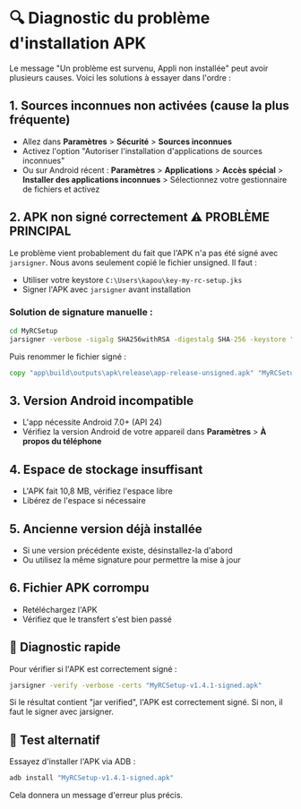 # 🔍 Diagnostic du problème d'installation APK

Le message "Un problème est survenu, Appli non installée" peut avoir plusieurs causes. Voici les solutions à essayer dans l'ordre :

## 1. **Sources inconnues non activées** (cause la plus fréquente)
- Allez dans **Paramètres** > **Sécurité** > **Sources inconnues**
- Activez l'option "Autoriser l'installation d'applications de sources inconnues"
- Ou sur Android récent : **Paramètres** > **Applications** > **Accès spécial** > **Installer des applications inconnues** > Sélectionnez votre gestionnaire de fichiers et activez

## 2. **APK non signé correctement** ⚠️ PROBLÈME PRINCIPAL
Le problème vient probablement du fait que l'APK n'a pas été signé avec `jarsigner`. Nous avons seulement copié le fichier unsigned. Il faut :
- Utiliser votre keystore `C:\Users\kapou\key-my-rc-setup.jks`
- Signer l'APK avec `jarsigner` avant installation

### Solution de signature manuelle :
```cmd
cd MyRCSetup
jarsigner -verbose -sigalg SHA256withRSA -digestalg SHA-256 -keystore "C:\Users\kapou\key-my-rc-setup.jks" "app\build\outputs\apk\release\app-release-unsigned.apk" my-rc-setup
```

Puis renommer le fichier signé :
```cmd
copy "app\build\outputs\apk\release\app-release-unsigned.apk" "MyRCSetup-v1.4.1-VRAIMENT-signed.apk"
```

## 3. **Version Android incompatible**
- L'app nécessite Android 7.0+ (API 24)
- Vérifiez la version Android de votre appareil dans **Paramètres** > **À propos du téléphone**

## 4. **Espace de stockage insuffisant**
- L'APK fait 10,8 MB, vérifiez l'espace libre
- Libérez de l'espace si nécessaire

## 5. **Ancienne version déjà installée**
- Si une version précédente existe, désinstallez-la d'abord
- Ou utilisez la même signature pour permettre la mise à jour

## 6. **Fichier APK corrompu**
- Retéléchargez l'APK
- Vérifiez que le transfert s'est bien passé

## 🎯 Diagnostic rapide
Pour vérifier si l'APK est correctement signé :
```cmd
jarsigner -verify -verbose -certs "MyRCSetup-v1.4.1-signed.apk"
```

Si le résultat contient "jar verified", l'APK est correctement signé.
Si non, il faut le signer avec jarsigner.

## 📱 Test alternatif
Essayez d'installer l'APK via ADB :
```cmd
adb install "MyRCSetup-v1.4.1-signed.apk"
```

Cela donnera un message d'erreur plus précis.